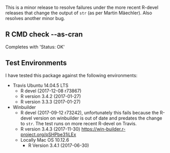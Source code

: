 This is a minor release to resolve failures under
the more recent R-devel releases that change the
output of `str` (as per Martin Mäechler). Also
resolves another minor bug.

## R CMD check --as-cran

Completes with 'Status: OK'

## Test Environments

I have tested this package against the following
environments:

* Travis Ubuntu 14.04.5 LTS
    * R devel (2017-12-08 r73867)
    * R version 3.4.2 (2017-01-27)
    * R version 3.3.3 (2017-01-27)
* Winbuilder
    * R devel (2017-09-12 r73242), unfortunately
      this fails because the R-devel version on
      winbuilder is out of date and predates
      the change to `str`.  The test runs
      on more recent R-devel on Travis.
    * R version 3.4.3 (2017-11-30)
      https://win-builder.r-project.org/pSHPbe31iLEx
  * Locally Mac OS 10.12.6
    * R Version 3.4.1 (2017-06-30)

